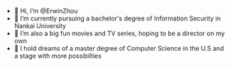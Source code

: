 - 👋 Hi, I’m @ErwinZhou
- 🌱 I’m currently pursuing a bachelor's degree of Information Security in Nankai University 
- 💞️ I’m also a big fun movies and TV series, hoping to be a director on my own
- 🔭 I hold dreams of a master degree of Computer Science in the U.S and a stage with more possibilties
  
<!---
ErwinZhou/ErwinZhou is a ✨ special ✨ repository because its `README.md` (this file) appears on your GitHub profile.
You can click the Preview link to take a look at your changes.
--->
